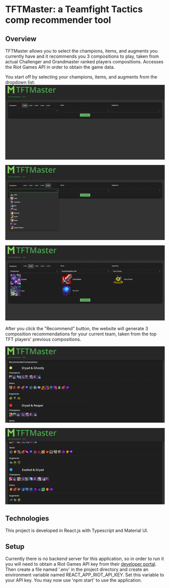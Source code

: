 # TFTMaster: a Teamfight Tactics comp recommender tool

## Overview

TFTMaster allows you to select the champions, items, and augments you currently have and it recommends you 3 compositions to play, taken from actual Challenger and Grandmaster ranked players compositions. Accesses the Riot Games API in order to obtain the game data.

You start off by selecting your champions, items, and augments from the dropdown list:
![overview-1](public/examples/Overview1.png)

![overview-2](public/examples/Overview2.png)

![overview-3](public/examples/Overview3.png)

After you click the "Recommend" button, the website will generate 3 composition recommendations for your current team, taken from the top TFT players' previous compositions.

![overview-4](public/examples/Overview4.png)

![overview-5](public/examples/Overview5.png)



## Technologies

This project is developed in React.js with Typescript and Material UI.

## Setup

Currently there is no backend server for this application, so in order to run it you will need to obtain a Riot Games API key from their [developer portal](https://developer.riotgames.com/). 
Then create a file named '.env' in the project directory and create an environment variable named REACT_APP_RIOT_API_KEY. Set this variable to your API key.
You may now use 'npm start' to use the application.


